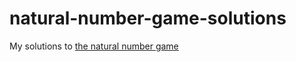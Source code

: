 # natural-number-game-solutions
My solutions to [the natural number game](https://cbirkbeck.github.io/natural_number_game/)
